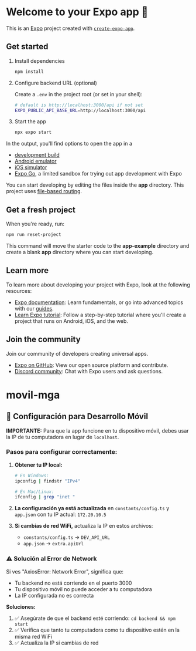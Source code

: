 # Welcome to your Expo app 👋

This is an [Expo](https://expo.dev) project created with [`create-expo-app`](https://www.npmjs.com/package/create-expo-app).

## Get started

1. Install dependencies

   ```bash
   npm install
   ```

2. Configure backend URL (optional)

   Create a `.env` in the project root (or set in your shell):

   ```bash
   # default is http://localhost:3000/api if not set
   EXPO_PUBLIC_API_BASE_URL=http://localhost:3000/api
   ```

3. Start the app

   ```bash
   npx expo start
   ```

In the output, you'll find options to open the app in a

- [development build](https://docs.expo.dev/develop/development-builds/introduction/)
- [Android emulator](https://docs.expo.dev/workflow/android-studio-emulator/)
- [iOS simulator](https://docs.expo.dev/workflow/ios-simulator/)
- [Expo Go](https://expo.dev/go), a limited sandbox for trying out app development with Expo

You can start developing by editing the files inside the **app** directory. This project uses [file-based routing](https://docs.expo.dev/router/introduction).

## Get a fresh project

When you're ready, run:

```bash
npm run reset-project
```

This command will move the starter code to the **app-example** directory and create a blank **app** directory where you can start developing.

## Learn more

To learn more about developing your project with Expo, look at the following resources:

- [Expo documentation](https://docs.expo.dev/): Learn fundamentals, or go into advanced topics with our [guides](https://docs.expo.dev/guides).
- [Learn Expo tutorial](https://docs.expo.dev/tutorial/introduction/): Follow a step-by-step tutorial where you'll create a project that runs on Android, iOS, and the web.

## Join the community

Join our community of developers creating universal apps.

- [Expo on GitHub](https://github.com/expo/expo): View our open source platform and contribute.
- [Discord community](https://chat.expo.dev): Chat with Expo users and ask questions.
# movil-mga

## 🔧 Configuración para Desarrollo Móvil

**IMPORTANTE:** Para que la app funcione en tu dispositivo móvil, debes usar la IP de tu computadora en lugar de `localhost`.

### Pasos para configurar correctamente:

1. **Obtener tu IP local:**
   ```bash
   # En Windows:
   ipconfig | findstr "IPv4"
   
   # En Mac/Linux:
   ifconfig | grep "inet "
   ```

2. **La configuración ya está actualizada** en `constants/config.ts` y `app.json` con tu IP actual: `172.20.10.5`

3. **Si cambias de red WiFi,** actualiza la IP en estos archivos:
   - `constants/config.ts` → `DEV_API_URL`
   - `app.json` → `extra.apiUrl`

### ⚠️ Solución al Error de Network

Si ves "AxiosError: Network Error", significa que:
- Tu backend no está corriendo en el puerto 3000
- Tu dispositivo móvil no puede acceder a tu computadora
- La IP configurada no es correcta

**Soluciones:**
1. ✅ Asegúrate de que el backend esté corriendo: `cd backend && npm start`
2. ✅ Verifica que tanto tu computadora como tu dispositivo estén en la misma red WiFi
3. ✅ Actualiza la IP si cambias de red

